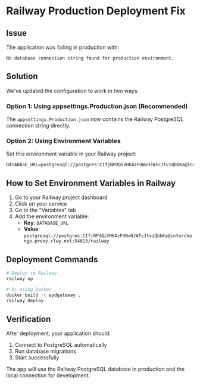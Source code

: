 # Railway Production Deployment Fix

## Issue
The application was failing in production with:
```
No database connection string found for production environment.
```

## Solution
We've updated the configuration to work in two ways:

### Option 1: Using appsettings.Production.json (Recommended)
The `appsettings.Production.json` now contains the Railway PostgreSQL connection string directly.

### Option 2: Using Environment Variables
Set this environment variable in your Railway project:

```
DATABASE_URL=postgresql://postgres:CIfjNPUQiVHKAzFUWxHJAFcJtviQbbKa@interchange.proxy.rlwy.net:54613/railway
```

## How to Set Environment Variables in Railway

1. Go to your Railway project dashboard
2. Click on your service
3. Go to the "Variables" tab
4. Add the environment variable:
   - **Key**: `DATABASE_URL`
   - **Value**: `postgresql://postgres:CIfjNPUQiVHKAzFUWxHJAFcJtviQbbKa@interchange.proxy.rlwy.net:54613/railway`

## Deployment Commands

```bash
# Deploy to Railway
railway up

# Or using Docker
docker build -t eydgateway .
railway deploy
```

## Verification

After deployment, your application should:
1. Connect to PostgreSQL automatically
2. Run database migrations
3. Start successfully

The app will use the Railway PostgreSQL database in production and the local connection for development.
